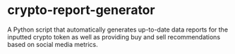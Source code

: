 # crypto-report-generator
A Python script that automatically generates up-to-date data reports for the inputted crypto token as well as providing buy and sell recommendations based on social media metrics.

